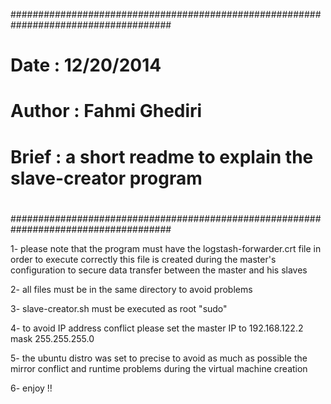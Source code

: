 #####################################################################################
#  Date    :  12/20/2014 														    #
#  Author  :  Fahmi Ghediri														    #
#  Brief   :  a short readme to explain the slave-creator program				 	#
#																					#
#####################################################################################




1- please note that the program must have the logstash-forwarder.crt file in order to execute correctly
   this file is created during the master's configuration to secure data transfer between the master and his slaves

2- all files must be in the same directory to avoid problems 

3- slave-creator.sh must be executed as root "sudo"

4- to avoid IP address conflict please set the master IP to 192.168.122.2 mask 255.255.255.0

5- the ubuntu distro was set to precise to avoid as much as possible the mirror conflict and runtime problems during the virtual machine creation

6- enjoy !!


